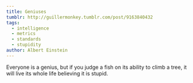 ```yaml
---
title: Geniuses
tumblr: http://guillermonkey.tumblr.com/post/9163840432
tags:
  - intelligence
  - metrics
  - standards
  - stupidity
author: Albert Einstein
---
```


Everyone is a genius, but if you judge a fish on its ability to climb a tree, it will live its whole life believing it is stupid.
